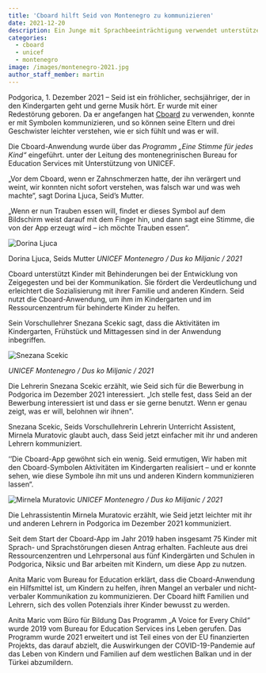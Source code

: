 ```yaml
---
title: 'Cboard hilft Seid von Montenegro zu kommunizieren'
date: 2021-12-20
description: Ein Junge mit Sprachbeeinträchtigung verwendet unterstützende Technologie, die seine Entwicklung unterstützt
categories:
  - cboard
  - unicef
  - montenegro
image: /images/montenegro-2021.jpg
author_staff_member: martin
---
```

Podgorica, 1. Dezember 2021 – Seid ist ein fröhlicher, sechsjähriger, der in den Kindergarten geht und gerne Musik hört. Er wurde mit einer Redestörung geboren. Da er angefangen hat [Cboard](https://www.cboard.io/) zu verwenden, konnte er mit Symbolen kommunizieren, und so können seine Eltern und drei Geschwister leichter verstehen, wie er sich fühlt und was er will.

Die Cboard-Anwendung wurde über das *Programm „Eine Stimme für jedes Kind“* eingeführt. unter der Leitung des montenegrinischen Bureau for Education Services mit Unterstützung von UNICEF.

 „Vor dem Cboard, wenn er Zahnschmerzen hatte, der ihn verärgert und weint, wir konnten nicht sofort verstehen, was falsch war und was weh machte“, sagt Dorina Ljuca, Seid’s Mutter.

„Wenn er nun Trauben essen will, findet er dieses Symbol auf dem Bildschirm weist darauf mit dem Finger hin, und dann sagt eine Stimme, die von der App erzeugt wird – ich möchte Trauben essen“.


![Dorina Ljuca](/images/montenegro-2021-2.jpg)

Dorina Ljuca, Seids Mutter *UNICEF Montenegro / Dus<unk> ko Miljanic<unk> / 2021*

Cboard unterstützt Kinder mit Behinderungen bei der Entwicklung von Zeigegesten und bei der Kommunikation. Sie fördert die Verdeutlichung und erleichtert die Sozialisierung mit ihrer Familie und anderen Kindern. Seid nutzt die Cboard-Anwendung, um ihm im Kindergarten und im Ressourcenzentrum für behinderte Kinder zu helfen.

Sein Vorschullehrer Snezana Scekic sagt, dass die Aktivitäten im Kindergarten, Frühstück und Mittagessen sind in der Anwendung inbegriffen.

![Snezana Scekic](/images/montenegro-2021-3.jpg)

*UNICEF Montenegro / Dus<unk> ko Miljanic<unk> / 2021*

Die Lehrerin Snezana Scekic erzählt, wie Seid sich für die Bewerbung in Podgorica im Dezember 2021 interessiert. „Ich stelle fest, dass Seid an der Bewerbung interessiert ist und dass er sie gerne benutzt. Wenn er genau zeigt, was er will, belohnen wir ihnen".

Snezana Scekic, Seids Vorschullehrerin Lehrerin Unterricht Assistent, Mirnela Muratovic glaubt auch, dass Seid jetzt einfacher mit ihr und anderen Lehrern kommuniziert.

‘’Die Cboard-App gewöhnt sich ein wenig. Seid ermutigen, Wir haben mit den Cboard-Symbolen Aktivitäten im Kindergarten realisiert – und er konnte sehen, wie diese Symbole ihn mit uns und anderen Kindern kommunizieren lassen“.

![Mirnela Muratovic<unk>](/images/montenegro-2021-4.jpg) *UNICEF Montenegro / Dus<unk> ko Miljanic<unk> / 2021*

Die Lehrassistentin Mirnela Muratovic erzählt, wie Seid jetzt leichter mit ihr und anderen Lehrern in Podgorica im Dezember 2021 kommuniziert.

Seit dem Start der Cboard-App im Jahr 2019 haben insgesamt 75 Kinder mit Sprach- und Sprachstörungen diesen Antrag erhalten. Fachleute aus drei Ressourcenzentren und Lehrpersonal aus fünf Kindergärten und Schulen in Podgorica, Niksic und Bar arbeiten mit Kindern, um diese App zu nutzen.

Anita Maric vom Bureau for Education erklärt, dass die Cboard-Anwendung ein Hilfsmittel ist, um Kindern zu helfen, ihren Mangel an verbaler und nicht-verbaler Kommunikation zu kommunizieren. Der Cboard hilft Familien und Lehrern, sich des vollen Potenzials ihrer Kinder bewusst zu werden.

Anita Maric vom Büro für Bildung Das Programm „A Voice for Every Child“ wurde 2019 vom Bureau for Education Services ins Leben gerufen. Das Programm wurde 2021 erweitert und ist Teil eines von der EU finanzierten Projekts, das darauf abzielt, die Auswirkungen der COVID-19-Pandemie auf das Leben von Kindern und Familien auf dem westlichen Balkan und in der Türkei abzumildern.
